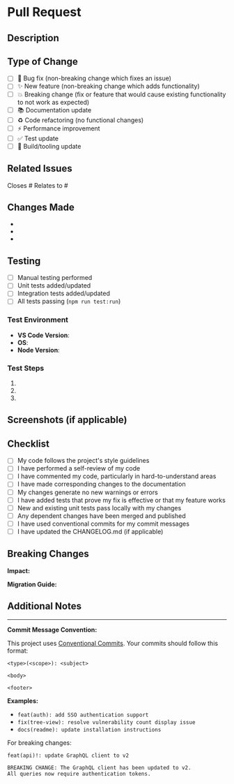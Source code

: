 # Pull Request

## Description

<!-- Provide a brief description of the changes in this PR -->

## Type of Change

<!-- Mark the appropriate option with an 'x' -->

- [ ] 🐛 Bug fix (non-breaking change which fixes an issue)
- [ ] ✨ New feature (non-breaking change which adds functionality)
- [ ] 💥 Breaking change (fix or feature that would cause existing functionality to not work as expected)
- [ ] 📚 Documentation update
- [ ] ♻️ Code refactoring (no functional changes)
- [ ] ⚡ Performance improvement
- [ ] ✅ Test update
- [ ] 🔧 Build/tooling update

## Related Issues

<!-- Link to related issues using #issue-number -->

Closes #
Relates to #

## Changes Made

<!-- List the specific changes made in this PR -->

- 
- 
- 

## Testing

<!-- Describe how you tested these changes -->

- [ ] Manual testing performed
- [ ] Unit tests added/updated
- [ ] Integration tests added/updated
- [ ] All tests passing (`npm run test:run`)

### Test Environment

- **VS Code Version**: 
- **OS**: 
- **Node Version**: 

### Test Steps

1. 
2. 
3. 

## Screenshots (if applicable)

<!-- Add screenshots to help explain your changes -->

## Checklist

<!-- Mark completed items with an 'x' -->

- [ ] My code follows the project's style guidelines
- [ ] I have performed a self-review of my code
- [ ] I have commented my code, particularly in hard-to-understand areas
- [ ] I have made corresponding changes to the documentation
- [ ] My changes generate no new warnings or errors
- [ ] I have added tests that prove my fix is effective or that my feature works
- [ ] New and existing unit tests pass locally with my changes
- [ ] Any dependent changes have been merged and published
- [ ] I have used conventional commits for my commit messages
- [ ] I have updated the CHANGELOG.md (if applicable)

## Breaking Changes

<!-- If this is a breaking change, describe the impact and migration path -->

**Impact:**


**Migration Guide:**


## Additional Notes

<!-- Add any additional notes or context about the PR -->

---

**Commit Message Convention:**

This project uses [Conventional Commits](https://www.conventionalcommits.org/). Your commits should follow this format:

```
<type>(<scope>): <subject>

<body>

<footer>
```

**Examples:**
- `feat(auth): add SSO authentication support`
- `fix(tree-view): resolve vulnerability count display issue`
- `docs(readme): update installation instructions`

For breaking changes:
```
feat(api)!: update GraphQL client to v2

BREAKING CHANGE: The GraphQL client has been updated to v2.
All queries now require authentication tokens.
```
